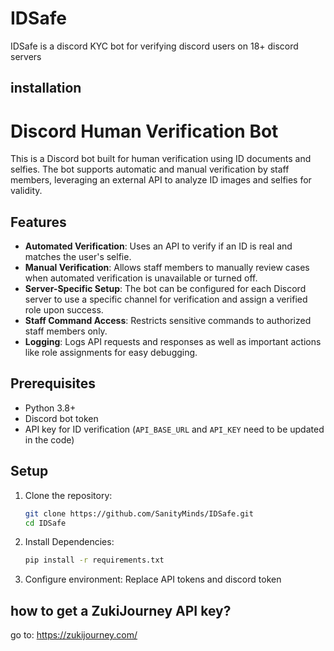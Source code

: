 # IDSafe
IDSafe is a discord KYC bot for verifying discord users on 18+ discord servers


## installation
# Discord Human Verification Bot

This is a Discord bot built for human verification using ID documents and selfies. The bot supports automatic and manual verification by staff members, leveraging an external API to analyze ID images and selfies for validity.

## Features

- **Automated Verification**: Uses an API to verify if an ID is real and matches the user's selfie.
- **Manual Verification**: Allows staff members to manually review cases when automated verification is unavailable or turned off.
- **Server-Specific Setup**: The bot can be configured for each Discord server to use a specific channel for verification and assign a verified role upon success.
- **Staff Command Access**: Restricts sensitive commands to authorized staff members only.
- **Logging**: Logs API requests and responses as well as important actions like role assignments for easy debugging.

## Prerequisites

- Python 3.8+
- Discord bot token
- API key for ID verification (`API_BASE_URL` and `API_KEY` need to be updated in the code)

## Setup

1. Clone the repository:
   ```bash
   git clone https://github.com/SanityMinds/IDSafe.git
   cd IDSafe

2. Install Dependencies:
   ```bash
   pip install -r requirements.txt

3. Configure environment:
   Replace API tokens and discord token


## how to get a ZukiJourney API key?

go to: https://zukijourney.com/
